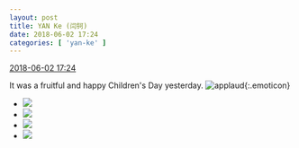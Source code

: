 ```yaml
---
layout: post
title: YAN Ke (闫钶)
date: 2018-06-02 17:24
categories: [ 'yan-ke' ]
---
```


<div class="weibo-info">
  <a href="https://weibo.com/6505423304/Gjw3TpVEn">2018-06-02 17:24</a>
</div>

It was a fruitful and happy Children's Day yesterday. ![applaud](https://img.t.sinajs.cn/t4/appstyle/expression/ext/normal/6e/2018new_guzhang_org.png){:.emoticon}

<!-- more -->

<ul class="weibo-pic-list-2">
  <li class="weibo-pic">
    <a href="https://wx2.sinaimg.cn/mw690/0076g5Mkgy1frwyjjwfm8j30u0140abs.jpg"><img src="https://wx2.sinaimg.cn/thumb150/0076g5Mkgy1frwyjjwfm8j30u0140abs.jpg"/></a>
  </li>
  <li class="weibo-pic">
    <a href="https://wx1.sinaimg.cn/mw690/0076g5Mkgy1frwyjjbin5j30u0140dhk.jpg"><img src="https://wx1.sinaimg.cn/thumb150/0076g5Mkgy1frwyjjbin5j30u0140dhk.jpg"/></a>
  </li>
  <li class="weibo-pic">
    <a href="https://wx1.sinaimg.cn/mw690/0076g5Mkgy1frwyjkgk0oj30u0140wg4.jpg"><img src="https://wx1.sinaimg.cn/thumb150/0076g5Mkgy1frwyjkgk0oj30u0140wg4.jpg"/></a>
  </li>
  <li class="weibo-pic">
    <a href="https://wx4.sinaimg.cn/mw690/0076g5Mkgy1frwyjl15unj31400u0q4y.jpg"><img src="https://wx4.sinaimg.cn/thumb150/0076g5Mkgy1frwyjl15unj31400u0q4y.jpg"/></a>
  </li>
</ul>
